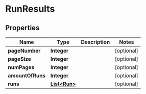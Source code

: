 

# RunResults


## Properties

| Name | Type | Description | Notes |
|------------ | ------------- | ------------- | -------------|
|**pageNumber** | **Integer** |  |  [optional] |
|**pageSize** | **Integer** |  |  [optional] |
|**numPages** | **Integer** |  |  [optional] |
|**amountOfRuns** | **Integer** |  |  [optional] |
|**runs** | [**List&lt;Run&gt;**](Run.md) |  |  [optional] |



